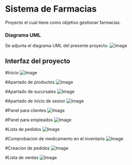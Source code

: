 # Sistema de Farmacias
Proyecto el cual tiene como objetivo gestionar farmacias.

### Diagrama UML
Se adjunta el diagrama UML del presente proyecto.
![Image](https://github.com/user-attachments/assets/e8e46432-25ae-4a0c-8e3c-936f218e315a)

## Interfaz del proyecto
#Inicio
![Image](https://github.com/user-attachments/assets/c6d39abf-1bc9-44e2-adcc-2af58c24f9be)

#Apartado de productos
![Image](https://github.com/user-attachments/assets/47f1cd59-bace-47ac-ab8c-2fe862cc147c)

#Apartado de sucursales
![Image](https://github.com/user-attachments/assets/321d9db6-d841-4371-a93b-47390a9878e7)

#Apartado de inicio de sesion
![Image](https://github.com/user-attachments/assets/9f4a3cfa-f444-456b-9eda-7161df16b1fe)

#Panel para clientes
![Image](https://github.com/user-attachments/assets/32a65027-2efe-4b07-a79b-b66d6dc012e7)

#Panel para empleados
![Image](https://github.com/user-attachments/assets/011e1843-a0bf-467f-a336-184c760cc96b)

#Lista de pedidos
![Image](https://github.com/user-attachments/assets/98b732b3-f1c4-4425-80bc-9ffb5c0c96ca)

#Comprobacion de medicamento en el inventario
![Image](https://github.com/user-attachments/assets/5fd8782e-82cf-4cf7-8510-54e907c69ee4)

#Creacion de pedidos
![Image](https://github.com/user-attachments/assets/31743ca4-874d-4a3e-a41d-60903eb5d22c)

#Lista de ventas
![Image](https://github.com/user-attachments/assets/76ea41c2-adce-431d-a471-27bcec9e4418)


